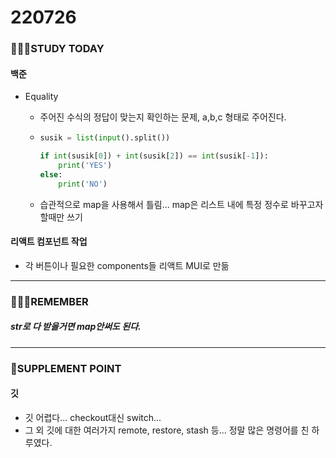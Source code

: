 # 220726

### 👨🏼‍🏫STUDY TODAY

#### 백준

- Equality
  
  - 주어진 수식의 정답이 맞는지 확인하는 문제, a,b,c 형태로 주어진다.
  
  - ```python
    susik = list(input().split())
    
    if int(susik[0]) + int(susik[2]) == int(susik[-1]):
        print('YES')
    else:
        print('NO')
    ```
  
  - 습관적으로 map을 사용해서 틀림... map은 리스트 내에 특정 정수로 바꾸고자할때만 쓰기



#### 리액트 컴포넌트 작업

- 각 버튼이나 필요한 components들 리액트 MUI로 만듦

---

### 💆🏼‍♂️REMEMBER

##### str로 다 받을거면 map안써도 된다.

---

### 💫SUPPLEMENT POINT

#### 깃

- 깃 어렵다... checkout대신 switch...
- 그 외 깃에 대한 여러가지 remote, restore, stash 등... 정말 많은 명령어를 친 하루였다.
